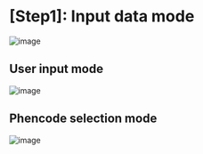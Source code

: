 # [Step1]: Input data mode 

![image](https://github.com/wangterry88/GenePipeline-windows/assets/49865575/d0e7f61b-4b34-4339-9b06-43a2956ba7b3)

## User input mode 

![image](https://github.com/wangterry88/GenePipeline-windows/assets/49865575/a627c16a-73eb-4e22-b020-9d706bf90e24)

## Phencode selection mode 

![image](https://github.com/wangterry88/GenePipeline-windows/assets/49865575/c3b6e6fb-61ef-4b06-bce8-2280d2366146)


